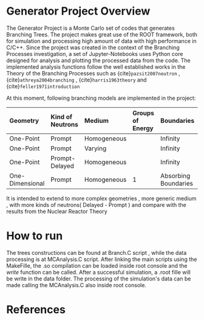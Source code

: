 # Generator Project Overview

The Generator Project is a Monte Carlo set of codes that generates Branching Trees. The project makes great use of the ROOT framework, both for simulation and processing high amount of data with high performance in C/C++. Since the project was created in the context of the Branching Processes investigation, a set of Jupyter-Notebooks uses Python core designed for analysis and plotting the processed data from the code. The implemented analysis functions follow the well established works in the Theory of the Branching Processes such as {cite}`pazsit2007neutron` , {cite}`athreya2004branching` , {cite}`harris1963theory` and {cite}`feller1971introduction` 

At this moment, following branching models are implemented in the project:

| Geometry        | Kind of Neutrons | Medium      | Groups of Energy | Boundaries           |
| :-------------- | :--------------- | :---------- | :--------------- | :------------------- |
| One-Point       | Prompt           | Homogeneous |                  | Infinity             |
| One-Point       | Prompt           | Varying     |                  | Infinity             |
| One-Point       | Prompt-Delayed   | Homogeneous |                  | Infinity             |
| One-Dimensional | Prompt           | Homogeneous | 1                | Absorbing Boundaries |


It is intended to extend to more complex geometries , more generic medium , with more kinds of neutrons( Delayed - Prompt ) and compare with the results from the Nuclear Reactor Theory

# How to run

The trees constructions can be found at Branch.C script , while the data processing is at MCAnalysis.C script. After linking the main scripts using the MakeFille, the .so compilation can be loaded inside root console and the *write* function can be called. After a successful simulation, a .root fille will be write in the data folder. The processing of the simulation's data can be made calling the MCAnalysis.C also inside root console.

# References

```{bibliography}
```